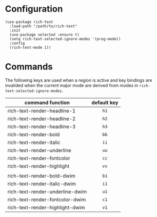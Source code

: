 # Configuration
```emacs-lisp
(use-package rich-text
  :load-path "/path/to/rich-text"
  :init
  (use-package selected :ensure t)
  (setq rich-text-selected-ignore-modes '(prog-mode))
  :config
  (rich-text-mode 1))
```

# Commands

The following keys are used when a region is active and key bindings are invalided when the current major mode are derived from modes in `rich-text-selected-ignore-modes`.

| command function                | default key |
|---------------------------------|:-----------:|
| rich-text-render-headline-1     | `h1`        |
| rich-text-render-headline-2     | `h2`        |
| rich-text-render-headline-3     | `h3`        |
| rich-text-render-bold           | `bb`        |
| rich-text-render-italic         | `ii`        |
| rich-text-render-underline      | `uu`        |
| rich-text-render-fontcolor      | `cc`        |
| rich-text-render-highlight      | `vv`        |
|                                 |             |
| rich-text-render-bold-dwim      | `b1`        |
| rich-text-render-italic-dwim    | `i1`        |
| rich-text-render-underline-dwim | `u1`        |
| rich-text-render-fontcolor-dwim | `c1`        |
| rich-text-render-highlight-dwim | `v1`        |

